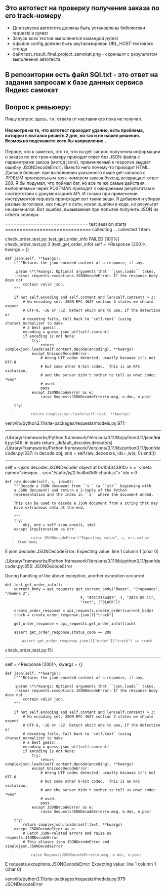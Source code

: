 ## Это автотест на проверку получения заказа по его track-номеру
- Для запуска автотеста должны быть установлены библиотеки requests и pytest
- Запуск всех тестов выполянется командой pytest
- в файле config должен быть акутализирован URL_HOST тестового стенда
- файл test_result_final_project_samokat.png - скриншот с результатом выполнения автотеста

## В репозитории есть файл SQl.txt - это ответ на задания запросам к базе данных сервиса Яндекс самокат

## Вопрос к ревьюеру:
Пишу вопрос здесь, т.к. ответа от наставников пока не получил.
#### Несмотря на то, что автотест проходит удачно, есть проблема, которую я пытался решить 2 дня, но так и не нашел решения. Возможно подскажете хотя бы направление...
Первое, что я заметил, это то, что на get-запрос получения информации о заказе по его трэк-номеру приходит ответ без JSON-файла с параметрами заказа (метод json(), применяемый к response выдает ошибку JSONDecodeError). Вместо него почему-то приходит HTML.
Дальше больше: при выполнении указанного выше get-запроса с ЛЮБЫМ произвольным трэк-номером заказа бэкенд возвращает ответ 200.
Я бы подумал, что поймал баг, но все те же самые действия, выполняемые через POSTMAN приводят к ожидаемым результатам в соответствии с документацией APi.
И только при применении инструментов requests происходят вот такие вещи.
Я добавлял и убирал разные заголовки, как пишут в сети, искал ошибки в коде, но результат не изменился.
Вот ошибка, вызываемая при попытке получить JSON из ответа сервера:

============================= test session starts ==============================
collecting ... collected 1 item

check_order_test.py::test_get_order_info FAILED                          [100%]
check_order_test.py:3 (test_get_order_info)
self = <Response [200]>, kwargs = {}

    def json(self, **kwargs):
        r"""Returns the json-encoded content of a response, if any.
    
        :param \*\*kwargs: Optional arguments that ``json.loads`` takes.
        :raises requests.exceptions.JSONDecodeError: If the response body does not
            contain valid json.
        """
    
        if not self.encoding and self.content and len(self.content) > 3:
            # No encoding set. JSON RFC 4627 section 3 states we should expect
            # UTF-8, -16 or -32. Detect which one to use; If the detection or
            # decoding fails, fall back to `self.text` (using charset_normalizer to make
            # a best guess).
            encoding = guess_json_utf(self.content)
            if encoding is not None:
                try:
                    return complexjson.loads(self.content.decode(encoding), **kwargs)
                except UnicodeDecodeError:
                    # Wrong UTF codec detected; usually because it's not UTF-8
                    # but some other 8-bit codec.  This is an RFC violation,
                    # and the server didn't bother to tell us what codec *was*
                    # used.
                    pass
                except JSONDecodeError as e:
                    raise RequestsJSONDecodeError(e.msg, e.doc, e.pos)
    
        try:
>           return complexjson.loads(self.text, **kwargs)

venv/lib/python3.11/site-packages/requests/models.py:971: 
_ _ _ _ _ _ _ _ _ _ _ _ _ _ _ _ _ _ _ _ _ _ _ _ _ _ _ _ _ _ _ _ _ _ _ _ _ _ _ _ 
/Library/Frameworks/Python.framework/Versions/3.11/lib/python3.11/json/__init__.py:346: in loads
    return _default_decoder.decode(s)
/Library/Frameworks/Python.framework/Versions/3.11/lib/python3.11/json/decoder.py:337: in decode
    obj, end = self.raw_decode(s, idx=_w(s, 0).end())
_ _ _ _ _ _ _ _ _ _ _ _ _ _ _ _ _ _ _ _ _ _ _ _ _ _ _ _ _ _ _ _ _ _ _ _ _ _ _ _ 

self = <json.decoder.JSONDecoder object at 0x104343910>
s = '<!doctype html><html lang="en"><head><meta charset="utf-8"/><link rel="icon" href="/favicon.ico"/><meta name="viewpor... src="/static/js/2.5c4bd0d5.chunk.js"></script><script src="/static/js/main.71221168.chunk.js"></script></body></html>'
idx = 0

    def raw_decode(self, s, idx=0):
        """Decode a JSON document from ``s`` (a ``str`` beginning with
        a JSON document) and return a 2-tuple of the Python
        representation and the index in ``s`` where the document ended.
    
        This can be used to decode a JSON document from a string that may
        have extraneous data at the end.
    
        """
        try:
            obj, end = self.scan_once(s, idx)
        except StopIteration as err:
>           raise JSONDecodeError("Expecting value", s, err.value) from None
E           json.decoder.JSONDecodeError: Expecting value: line 1 column 1 (char 0)

/Library/Frameworks/Python.framework/Versions/3.11/lib/python3.11/json/decoder.py:355: JSONDecodeError

During handling of the above exception, another exception occurred:

    def test_get_order_info():
        current_body = api_requests.get_current_body("Павел", "Старшинов", "Ленина 2",
                                      5, "89212334455", 1, "2023-09-11",
                                      "тест", ["BLACK"])
    
        create_order_response = api_requests.create_order(current_body)
        track = create_order_response.json()["track"]
    
        get_order_response = api_requests.get_order_info(track)
    
        assert get_order_response.status_code == 200
>       assert get_order_response.json()["order"]["track"] == track

check_order_test.py:15: 
_ _ _ _ _ _ _ _ _ _ _ _ _ _ _ _ _ _ _ _ _ _ _ _ _ _ _ _ _ _ _ _ _ _ _ _ _ _ _ _ 

self = <Response [200]>, kwargs = {}

    def json(self, **kwargs):
        r"""Returns the json-encoded content of a response, if any.
    
        :param \*\*kwargs: Optional arguments that ``json.loads`` takes.
        :raises requests.exceptions.JSONDecodeError: If the response body does not
            contain valid json.
        """
    
        if not self.encoding and self.content and len(self.content) > 3:
            # No encoding set. JSON RFC 4627 section 3 states we should expect
            # UTF-8, -16 or -32. Detect which one to use; If the detection or
            # decoding fails, fall back to `self.text` (using charset_normalizer to make
            # a best guess).
            encoding = guess_json_utf(self.content)
            if encoding is not None:
                try:
                    return complexjson.loads(self.content.decode(encoding), **kwargs)
                except UnicodeDecodeError:
                    # Wrong UTF codec detected; usually because it's not UTF-8
                    # but some other 8-bit codec.  This is an RFC violation,
                    # and the server didn't bother to tell us what codec *was*
                    # used.
                    pass
                except JSONDecodeError as e:
                    raise RequestsJSONDecodeError(e.msg, e.doc, e.pos)
    
        try:
            return complexjson.loads(self.text, **kwargs)
        except JSONDecodeError as e:
            # Catch JSON-related errors and raise as requests.JSONDecodeError
            # This aliases json.JSONDecodeError and simplejson.JSONDecodeError
>           raise RequestsJSONDecodeError(e.msg, e.doc, e.pos)
E           requests.exceptions.JSONDecodeError: Expecting value: line 1 column 1 (char 0)

venv/lib/python3.11/site-packages/requests/models.py:975: JSONDecodeError
